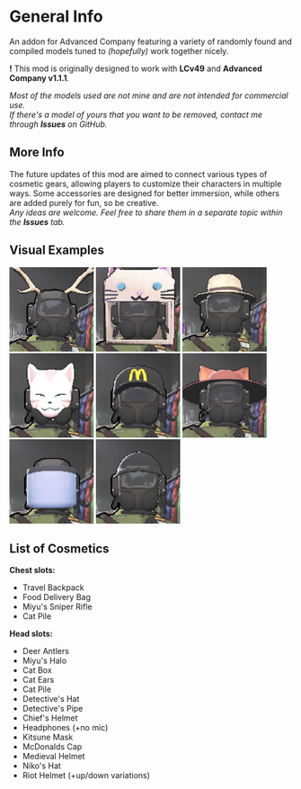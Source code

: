 # General Info
An addon for Advanced Company featuring a variety of randomly found and compiled models tuned to *(hopefully)* work together nicely.

**!** This mod is originally designed to work with **LCv49** and **Advanced Company v1.1.1**. 

*Most of the models used are not mine and are not intended for commercial use.  
If there's a model of yours that you want to be removed, contact me through **Issues** on GitHub.*

## More Info
The future updates of this mod are aimed to connect various types of cosmetic gears, allowing players to customize their characters in multiple ways. Some accessories are designed for better immersion, while others are added purely for fun, so be creative.  
*Any ideas are  welcome. Feel free to share them in a separate topic within the **Issues** tab.*

## Visual Examples
<img src="https://raw.githubusercontent.com/BranchieDev/Branch-Vanities/master/icons/antlers.jpg" alt="antlers" style="width:150px;"/>
<img src="https://raw.githubusercontent.com/BranchieDev/Branch-Vanities/master/icons/catbox.jpg" alt="catbox" style="width:150px;"/>
<img src="https://raw.githubusercontent.com/BranchieDev/Branch-Vanities/master/icons/detectivehat.jpg" alt="detective's hat" style="width:150px;"/>
<img src="https://raw.githubusercontent.com/BranchieDev/Branch-Vanities/master/icons/kitsunemask.jpg" alt="kitsune mask" style="width:150px;"/>
<img src="https://raw.githubusercontent.com/BranchieDev/Branch-Vanities/master/icons/mchat.jpg" alt="mchat" style="width:150px;"/>
<img src="https://raw.githubusercontent.com/BranchieDev/Branch-Vanities/master/icons/nikohat.jpg" alt="niko's hat" style="width:150px;"/>
<img src="https://raw.githubusercontent.com/BranchieDev/Branch-Vanities/master/icons/riotvisordown.jpg" alt="riot helmet" style="width:150px;"/>
<img src="https://raw.githubusercontent.com/BranchieDev/Branch-Vanities/master/icons/militaryhelmet.jpg" alt="military helmet" style="width:150px;"/>


## List of Cosmetics

**Chest slots:**
- Travel Backpack
- Food Delivery Bag
- Miyu's Sniper Rifle
- Cat Pile

**Head slots:**
- Deer Antlers
- Miyu's Halo
- Cat Box
- Cat Ears
- Cat Pile
- Detective's Hat
- Detective's Pipe
- Chief's Helmet
- Headphones (+no mic)
- Kitsune Mask
- McDonalds Cap
- Medieval Helmet
- Niko's Hat
- Riot Helmet (+up/down variations)